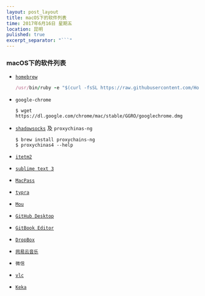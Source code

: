 ```yaml
---
layout: post_layout
title: macOS下的软件列表
time: 2017年6月16日 星期五
location: 昆明
pulished: true
excerpt_separator: "```"
---
```


### macOS下的软件列表

- [`homebrew`](https://brew.sh/)

    ```ruby
    /usr/bin/ruby -e "$(curl -fsSL https://raw.githubusercontent.com/Homebrew/install/master/install)"
    ```

- `google-chrome`

    ```shell
    $ wget https://dl.google.com/chrome/mac/stable/GGRO/googlechrome.dmg
    ```

- [`shadowsocks`](https://github.com/shadowsocks/shadowsocks-iOS/wiki/Shadowsocks-for-OSX-帮助) 及 `proxychinas-ng`

    ```shell
    $ brew install proxychains-ng
    $ proxychinas4 --help
    ```

- [`itetm2`](https://www.iterm2.com/)

- [`sublime text 3`](http://www.sublimetext.com/)

- [`MacPass`](https://github.com/mstarke/MacPass/releases)

- [`typra`](https://www.typora.io/)

- [`Mou`](http://25.io/mou/)

- [`GitHub Desktop`](https://desktop.github.com/)

- [`GitBook Editor`](https://www.gitbook.com/editor/)

- [`DropBox`](https://www.dropbox.com/install)

- [`网易云音乐`](http://music.163.com/#/download)

- `微信`

- [`vlc`](http://www.videolan.org/vlc/download-macosx.html)

- [`Keka`](http://www.kekaosx.com/zh-cn/)